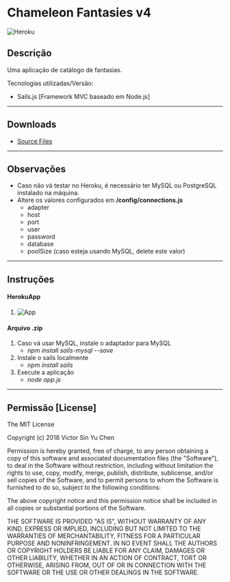 # Chameleon Fantasies v4

![Heroku](https://heroku-badge.herokuapp.com/?app=chameleonfantasies)

## Descrição
Uma aplicação de catálogo de fantasias.

Tecnologias utilizadas/Versão: 
 * Sails.js [Framework MVC baseado em Node.js]

---
## Downloads

* [Source Files](/chameleonfantasies/v4/v4.zip)

---
## Observações

 * Caso não vá testar no Heroku, é necessário ter MySQL ou PostgreSQL instalado na máquina.
 * Altere os valores configurados em **/config/connections.js**
   * adapter
   * host
   * port
   * user
   * password
   * database
   * poolSize (caso esteja usando MySQL, delete este valor)

---
## Instruções

#### HerokuApp
1. ![App](https://chameleonfantasies.herokuapp.com)

#### Arquivo .zip

1. Caso vá usar MySQL, instale o adaptador para MySQL
    * *npm install sails-mysql --save*
2. Instale o sails localmente
    * *npm install sails*
3. Execute a aplicação
    * *node app.js*

---
## Permissão [License]

The MIT License

Copyright (c) 2018 Victor Sin Yu Chen

Permission is hereby granted, free of charge, to any person obtaining a copy of this software and associated documentation files (the "Software"), to deal in the Software without restriction, including without limitation the rights to use, copy, modify, merge, publish, distribute, sublicense, and/or sell copies of the Software, and to permit persons to whom the Software is furnished to do so, subject to the following conditions:

The above copyright notice and this permission notice shall be included in all copies or substantial portions of the Software.

THE SOFTWARE IS PROVIDED "AS IS", WITHOUT WARRANTY OF ANY KIND, EXPRESS OR IMPLIED, INCLUDING BUT NOT LIMITED TO THE WARRANTIES OF MERCHANTABILITY, FITNESS
FOR A PARTICULAR PURPOSE AND NONINFRINGEMENT. IN NO EVENT SHALL THE AUTHORS OR COPYRIGHT HOLDERS BE LIABLE FOR ANY CLAIM, DAMAGES OR OTHER LIABILITY, WHETHER
IN AN ACTION OF CONTRACT, TORT OR OTHERWISE, ARISING FROM, OUT OF OR IN CONNECTION WITH THE SOFTWARE OR THE USE OR OTHER DEALINGS IN THE SOFTWARE.
